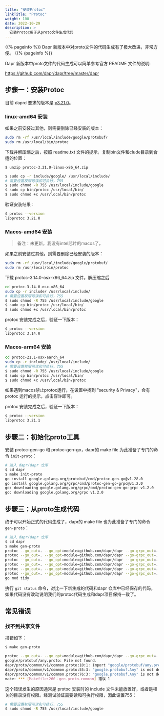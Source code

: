 ```yaml
---
title: "安装Protoc"
linkTitle: "Protoc"
weight: 100
date: 2022-10-29
description: >
  安装Protoc用于从proto文件生成代码
---
```


{{% pageinfo %}}
Dapr 新版本中对proto文件的代码生成有了极大改进，非常方便。
{{% /pageinfo %}}

Dapr 新版本中proto文件的代码生成可以简单参考官方 README 文件的说明:

https://github.com/dapr/dapr/tree/master/dapr

## 步骤一：安装Protoc

目前 daprd 要求的版本是 [v3.21.0](https://github.com/protocolbuffers/protobuf/releases/tag/v21.1)。

### linux-amd64 安装

如果之前安装过其他，则需要删除已经安装的版本：

```bash
sudo rm -rf /usr/local/include/google/protobuf/
sudo rm /usr/local/bin/protoc
```

下载并解压缩之后，按照 readme.txt 文件的提示，复制bin文件和clude目录到合适的位置：

```bash
$ unzip protoc-3.21.0-linux-x86_64.zip

$ sudo cp -r include/google/ /usr/local/include/
# 需要设置权限可读和可执行，755
$ sudo chmod -R 755 /usr/local/include/google
$ sudo cp bin/protoc /usr/local/bin/
$ sudo chmod +x /usr/local/bin/protoc
```

验证安装结果：

```bash
$ protoc --version
libprotoc 3.21.0
```

### Macos-amd64 安装

> 备注：未更新，我没有intel芯片的macos了。

如果之前安装过其他，则需要删除已经安装的版本：

```bash
sudo rm -rf /usr/local/include/google/protobuf/
sudo rm /usr/local/bin/protoc
```

下载 protoc-3.14.0-osx-x86_64.zip 文件，解压缩之后

```bash
cd protoc-3.14.0-osx-x86_64
sudo cp -r include/ /usr/local/include/
# 需要设置权限可读和可执行，755
$ sudo chmod -R 755 /usr/local/include/google
$ sudo cp bin/protoc /usr/local/bin/
$ sudo chmod +x /usr/local/bin/protoc
```

protoc 安装完成之后，验证一下版本：

```bash
$ protoc --version
libprotoc 3.14.0
```

### Macos-arm64 安装

```bash
cd protoc-21.1-osx-aarch_64
sudo cp -r include/ /usr/local/include/
# 需要设置权限可读和可执行，755
$ sudo chmod -R 755 /usr/local/include/google
$ sudo cp bin/protoc /usr/local/bin/
$ sudo chmod +x /usr/local/bin/protoc
```

如果遇到macos禁止protoc运行，在设置中找到 "security & Privacy"，会有 protoc 运行的提示，点击容许即可。

protoc 安装完成之后，验证一下版本：

```bash
$ protoc --version
libprotoc 3.21.1
```



## 步骤二：初始化proto工具

安装 protoc-gen-go 和 protoc-gen-go，dapr的 make file 为此准备了专门的命令 `init-proto`：

```bash
# 进入 dapr/dapr 仓库
$ cd dapr 
$ make init-proto
go install google.golang.org/protobuf/cmd/protoc-gen-go@v1.28.0
go install google.golang.org/grpc/cmd/protoc-gen-go-grpc@v1.2.0
go: downloading google.golang.org/grpc/cmd/protoc-gen-go-grpc v1.2.0
go: downloading google.golang.org/grpc v1.2.0
```

## 步骤三：从proto生成代码

终于可以开始正式的代码生成了，dapr的 make file 也为此准备了专门的命令 `gen-proto`：

```bash
# 进入 dapr/dapr 仓库
$ cd dapr 
$ make gen-proto
protoc --go_out=. --go_opt=module=github.com/dapr/dapr --go-grpc_out=. --go-grpc_opt=require_unimplemented_servers=false,module=github.com/dapr/dapr ./dapr/proto/common/v1/*.proto
protoc --go_out=. --go_opt=module=github.com/dapr/dapr --go-grpc_out=. --go-grpc_opt=require_unimplemented_servers=false,module=github.com/dapr/dapr ./dapr/proto/internals/v1/*.proto
protoc --go_out=. --go_opt=module=github.com/dapr/dapr --go-grpc_out=. --go-grpc_opt=require_unimplemented_servers=false,module=github.com/dapr/dapr ./dapr/proto/operator/v1/*.proto
protoc --go_out=. --go_opt=module=github.com/dapr/dapr --go-grpc_out=. --go-grpc_opt=require_unimplemented_servers=false,module=github.com/dapr/dapr ./dapr/proto/placement/v1/*.proto
protoc --go_out=. --go_opt=module=github.com/dapr/dapr --go-grpc_out=. --go-grpc_opt=require_unimplemented_servers=false,module=github.com/dapr/dapr ./dapr/proto/runtime/v1/*.proto
protoc --go_out=. --go_opt=module=github.com/dapr/dapr --go-grpc_out=. --go-grpc_opt=require_unimplemented_servers=false,module=github.com/dapr/dapr ./dapr/proto/sentry/v1/*.proto
go mod tidy
```

执行 `git status` 命令，对比一下新生成的代码和dapr 仓库中已经保存的代码，如果代码没有改动说明我们的protoc代码生成和dapr项目保持一致了。

## 常见错误

### 找不到共享文件

报错如下：

```bash
$ make gen-proto

protoc --go_out=. --go_opt=module=github.com/dapr/dapr --go-grpc_out=. --go-grpc_opt=require_unimplemented_servers=false,module=github.com/dapr/dapr ./dapr/proto/common/v1/*.proto
google/protobuf/any.proto: File not found.
dapr/proto/common/v1/common.proto:10:1: Import "google/protobuf/any.proto" was not found or had errors.
dapr/proto/common/v1/common.proto:55:3: "google.protobuf.Any" is not defined.
dapr/proto/common/v1/common.proto:76:3: "google.protobuf.Any" is not defined.
make: *** [Makefile:260：gen-proto-common] 错误 1
```

这个错误发生的原因通常是 protoc 安装时的 include 文件未能放置好，或者是相关的目录没有权限。经测试验证需要读和可执行权限，因此设置755：

```bash
# 需要设置权限可读和可执行，755
$ sudo chmod -R 755 /usr/local/include/google
```


